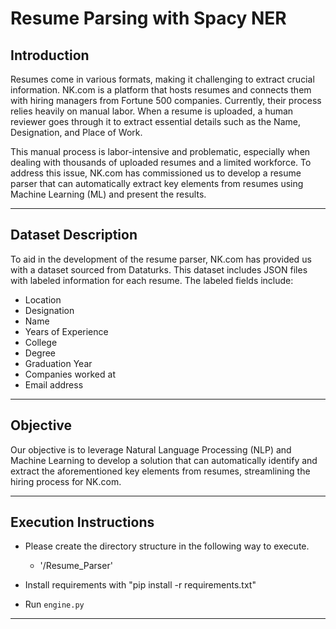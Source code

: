 # Resume Parsing with Spacy NER

## Introduction
Resumes come in various formats, making it challenging to extract crucial information. NK.com is a platform that hosts resumes and connects them with hiring managers from Fortune 500 companies. Currently, their process relies heavily on manual labor. When a resume is uploaded, a human reviewer goes through it to extract essential details such as the Name, Designation, and Place of Work.

This manual process is labor-intensive and problematic, especially when dealing with thousands of uploaded resumes and a limited workforce. To address this issue, NK.com has commissioned us to develop a resume parser that can automatically extract key elements from resumes using Machine Learning (ML) and present the results.

---

## Dataset Description

To aid in the development of the resume parser, NK.com has provided us with a dataset sourced from Dataturks. This dataset includes JSON files with labeled information for each resume. The labeled fields include:

- Location
- Designation
- Name
- Years of Experience
- College
- Degree
- Graduation Year
- Companies worked at
- Email address

---

## Objective

Our objective is to leverage Natural Language Processing (NLP) and Machine Learning to develop a solution that can automatically identify and extract the aforementioned key elements from resumes, streamlining the hiring process for NK.com.

---

## Execution Instructions
- Please create the directory structure in the following way to execute.
    - '/Resume_Parser'

- Install requirements with "pip install -r requirements.txt"

- Run `engine.py`

---